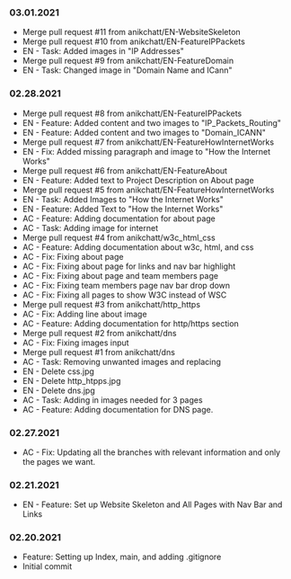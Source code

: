 ### 03.01.2021
- Merge pull request #11 from anikchatt/EN-WebsiteSkeleton
- Merge pull request #10 from anikchatt/EN-FeatureIPPackets
- EN - Task: Added images in "IP Addresses"
- Merge pull request #9 from anikchatt/EN-FeatureDomain
- EN - Task: Changed image in "Domain Name and ICann"

### 02.28.2021
- Merge pull request #8 from anikchatt/EN-FeatureIPPackets
- EN - Feature: Added content and two images to "IP_Packets_Routing"
- EN - Feature: Added content and two images to "Domain_ICANN"
- Merge pull request #7 from anikchatt/EN-FeatureHowInternetWorks
- EN - Fix: Added missing paragraph and image to "How the Internet Works"
- Merge pull request #6 from anikchatt/EN-FeatureAbout
- EN - Feature: Added text to Project Description on About page
- Merge pull request #5 from anikchatt/EN-FeatureHowInternetWorks
- EN - Task: Added Images to "How the Internet Works"
- EN - Feature: Added Text to "How the Internet Works"
- AC - Feature: Adding documentation for about page
- AC - Task: Adding image for internet
- Merge pull request #4 from anikchatt/w3c_html_css
- AC - Feature: Adding documentation about w3c, html, and css
- AC - Fix: Fixing about page
- AC - Fix: Fixing about page for links and nav bar highlight
- AC - Fix: Fixing about page and team members page
- AC - Fix: Fixing team members page nav bar drop down
- AC - Fix: Fixing all pages to show W3C instead of WSC
- Merge pull request #3 from anikchatt/http_https
- AC - Fix: Adding line about image
- AC - Feature: Adding documentation for http/https section
- Merge pull request #2 from anikchatt/dns
- AC - Fix: Fixing images input
- Merge pull request #1 from anikchatt/dns
- AC - Task: Removing unwanted images and replacing
- EN - Delete css.jpg
- EN - Delete http_htpps.jpg
- EN - Delete dns.jpg
- AC - Task: Adding in images needed for 3 pages
- AC - Feature: Adding documentation for DNS page.
  
### 02.27.2021
- AC - Fix: Updating all the branches with relevant information and only the pages we want.
  
### 02.21.2021
- EN - Feature: Set up Website Skeleton and All Pages with Nav Bar and Links
  
### 02.20.2021
- Feature: Setting up Index, main, and adding .gitignore
- Initial commit
